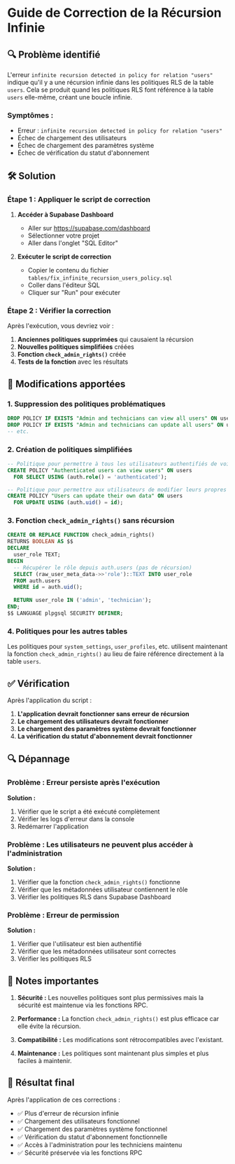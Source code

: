 # Guide de Correction de la Récursion Infinie

## 🔍 Problème identifié

L'erreur `infinite recursion detected in policy for relation "users"` indique qu'il y a une récursion infinie dans les politiques RLS de la table `users`. Cela se produit quand les politiques RLS font référence à la table `users` elle-même, créant une boucle infinie.

### Symptômes :
- Erreur : `infinite recursion detected in policy for relation "users"`
- Échec de chargement des utilisateurs
- Échec de chargement des paramètres système
- Échec de vérification du statut d'abonnement

## 🛠️ Solution

### Étape 1 : Appliquer le script de correction

1. **Accéder à Supabase Dashboard**
   - Aller sur https://supabase.com/dashboard
   - Sélectionner votre projet
   - Aller dans l'onglet "SQL Editor"

2. **Exécuter le script de correction**
   - Copier le contenu du fichier `tables/fix_infinite_recursion_users_policy.sql`
   - Coller dans l'éditeur SQL
   - Cliquer sur "Run" pour exécuter

### Étape 2 : Vérifier la correction

Après l'exécution, vous devriez voir :

1. **Anciennes politiques supprimées** qui causaient la récursion
2. **Nouvelles politiques simplifiées** créées
3. **Fonction `check_admin_rights()`** créée
4. **Tests de la fonction** avec les résultats

## 🔧 Modifications apportées

### 1. Suppression des politiques problématiques
```sql
DROP POLICY IF EXISTS "Admin and technicians can view all users" ON users;
DROP POLICY IF EXISTS "Admin and technicians can update all users" ON users;
-- etc.
```

### 2. Création de politiques simplifiées
```sql
-- Politique pour permettre à tous les utilisateurs authentifiés de voir les utilisateurs
CREATE POLICY "Authenticated users can view users" ON users
  FOR SELECT USING (auth.role() = 'authenticated');

-- Politique pour permettre aux utilisateurs de modifier leurs propres données
CREATE POLICY "Users can update their own data" ON users
  FOR UPDATE USING (auth.uid() = id);
```

### 3. Fonction `check_admin_rights()` sans récursion
```sql
CREATE OR REPLACE FUNCTION check_admin_rights()
RETURNS BOOLEAN AS $$
DECLARE
  user_role TEXT;
BEGIN
  -- Récupérer le rôle depuis auth.users (pas de récursion)
  SELECT (raw_user_meta_data->>'role')::TEXT INTO user_role
  FROM auth.users 
  WHERE id = auth.uid();
  
  RETURN user_role IN ('admin', 'technician');
END;
$$ LANGUAGE plpgsql SECURITY DEFINER;
```

### 4. Politiques pour les autres tables
Les politiques pour `system_settings`, `user_profiles`, etc. utilisent maintenant la fonction `check_admin_rights()` au lieu de faire référence directement à la table `users`.

## ✅ Vérification

Après l'application du script :

1. **L'application devrait fonctionner sans erreur de récursion**
2. **Le chargement des utilisateurs devrait fonctionner**
3. **Le chargement des paramètres système devrait fonctionner**
4. **La vérification du statut d'abonnement devrait fonctionner**

## 🔍 Dépannage

### Problème : Erreur persiste après l'exécution
**Solution :**
1. Vérifier que le script a été exécuté complètement
2. Vérifier les logs d'erreur dans la console
3. Redémarrer l'application

### Problème : Les utilisateurs ne peuvent plus accéder à l'administration
**Solution :**
1. Vérifier que la fonction `check_admin_rights()` fonctionne
2. Vérifier que les métadonnées utilisateur contiennent le rôle
3. Vérifier les politiques RLS dans Supabase Dashboard

### Problème : Erreur de permission
**Solution :**
1. Vérifier que l'utilisateur est bien authentifié
2. Vérifier que les métadonnées utilisateur sont correctes
3. Vérifier les politiques RLS

## 📝 Notes importantes

1. **Sécurité :** Les nouvelles politiques sont plus permissives mais la sécurité est maintenue via les fonctions RPC.

2. **Performance :** La fonction `check_admin_rights()` est plus efficace car elle évite la récursion.

3. **Compatibilité :** Les modifications sont rétrocompatibles avec l'existant.

4. **Maintenance :** Les politiques sont maintenant plus simples et plus faciles à maintenir.

## 🎯 Résultat final

Après l'application de ces corrections :
- ✅ Plus d'erreur de récursion infinie
- ✅ Chargement des utilisateurs fonctionnel
- ✅ Chargement des paramètres système fonctionnel
- ✅ Vérification du statut d'abonnement fonctionnelle
- ✅ Accès à l'administration pour les techniciens maintenu
- ✅ Sécurité préservée via les fonctions RPC
